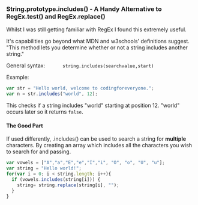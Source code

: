 <h3> String.prototype.includes() - A Handy Alternative to RegEx.test() and RegEx.replace() </h3>

Whilst I was still getting familiar with RegEx I found this extremely useful.

It's capabilities go beyond what MDN and w3schools' definitions suggest. "This method lets you determine whether or not a string includes another string."

General syntax:       ```       string.includes(searchvalue,start)       ```

Example:
```javascript
var str = "Hello world, welcome to codingforeveryone.";
var n = str.includes("world", 12);
```
This checks if a string includes "world" starting at position 12. "world" occurs later so it returns ```false```. 

<h4>The Good Part</h4>

If used differently, .includes() can be used to search a string for <strong>multiple</strong> characters. By creating an array 
which includes all the characters you wish to search for and passing. 

```javascript
var vowels = ["A","a","E","e","I","i", "O", "o", "U", "u"];
var string = "Hello world!";
for(var i = 0; i < string.length; i++){
  if (vowels.includes(string[i])) {
    string= string.replace(string[i], "");
  }
}
```
